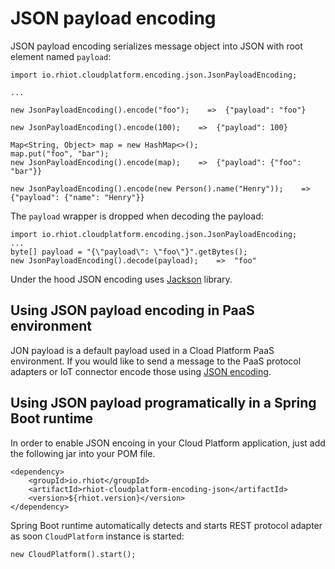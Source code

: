 # JSON payload encoding

JSON payload encoding serializes message object into JSON with root element named `payload`:

    import io.rhiot.cloudplatform.encoding.json.JsonPayloadEncoding;

    ...

    new JsonPayloadEncoding().encode("foo");    =>  {"payload": "foo"}

    new JsonPayloadEncoding().encode(100);    =>  {"payload": 100}

    Map<String, Object> map = new HashMap<>();
    map.put("foo", "bar");
    new JsonPayloadEncoding().encode(map);    =>  {"payload": {"foo": "bar"}}

    new JsonPayloadEncoding().encode(new Person().name("Henry"));    =>  {"payload": {"name": "Henry"}}

The `payload` wrapper is dropped when decoding the payload:

    import io.rhiot.cloudplatform.encoding.json.JsonPayloadEncoding;
    ...
    byte[] payload = "{\"payload\": \"foo\"}".getBytes();
    new JsonPayloadEncoding().decode(payload);    =>  "foo"

Under the hood JSON encoding uses [Jackson](http://wiki.fasterxml.com/JacksonHome) library.

## Using JSON payload encoding in PaaS environment

JON payload is a default payload used in a Cload Platform PaaS environment.  If you would like to send a message to the
PaaS protocol adapters or IoT connector encode those using [JSON encoding](json.md).

## Using JSON payload programatically in a Spring Boot runtime

In order to enable JSON encoing in your Cloud Platform application, just add the following jar into your POM file.

    <dependency>
    	<groupId>io.rhiot</groupId>
    	<artifactId>rhiot-cloudplatform-encoding-json</artifactId>
    	<version>${rhiot.version}</version>
    </dependency>

Spring Boot runtime automatically detects and starts REST protocol adapter as soon `CloudPlatform` instance is started:

    new CloudPlatform().start();

